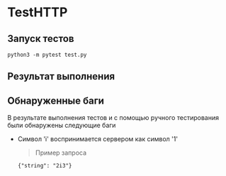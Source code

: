 # TestHTTP
## Запуск тестов
```
python3 -m pytest test.py
```
## Результат выполнения
## Обнаруженные баги
В результате выполнения тестов и с помощью ручного тестирования были обнаружены следующие баги
+ Символ 'i' воспринимается сервером как символ '1'
  > Пример запроса
  ```
  {"string": "2i3"}
  ```

